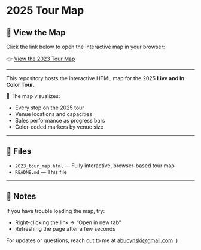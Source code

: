# 2025 Tour Map

## 🔗 View the Map

Click the link below to open the interactive map in your browser:

👉 [View the 2023 Tour Map](https://abucynski.github.io/2025-tour-map/2025_tour_map.html)

---

This repository hosts the interactive HTML map for the 2025 **Live and In Color Tour**.

📍 The map visualizes:
- Every stop on the 2025 tour
- Venue locations and capacities
- Sales performance as progress bars
- Color-coded markers by venue size
---

## 📁 Files

- `2023_tour_map.html` — Fully interactive, browser-based tour map
- `README.md` — This file

---

## 💬 Notes

If you have trouble loading the map, try:
- Right-clicking the link → “Open in new tab”
- Refreshing the page after a few seconds

For updates or questions, reach out to me at abucynski@gmail.com :)
